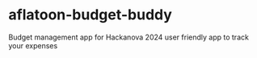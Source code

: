 # aflatoon-budget-buddy
Budget management app for Hackanova 2024
user friendly app to track your expenses
